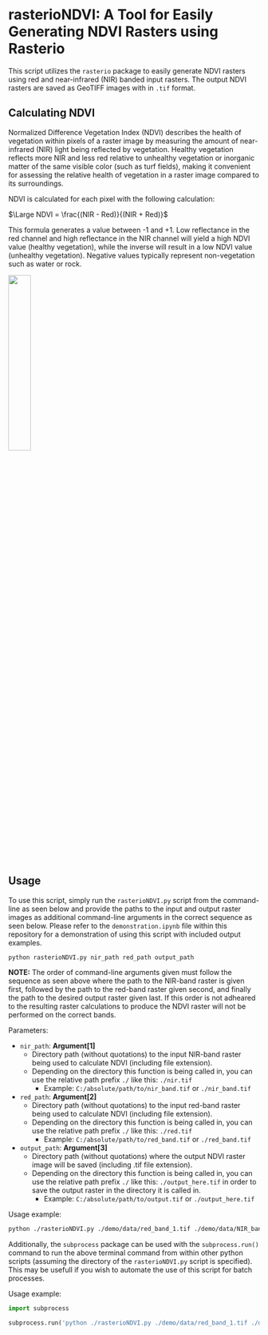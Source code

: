 # rasterioNDVI: A Tool for Easily Generating NDVI Rasters using Rasterio

This script utilizes the `rasterio` package to easily generate NDVI rasters using red and near-infrared (NIR) banded input rasters. The output NDVI rasters are saved as GeoTIFF images with in `.tif` format.

## Calculating NDVI
Normalized Difference Vegetation Index (NDVI) describes the health of vegetation within pixels of a raster image by measuring the amount of near-infrared (NIR) light being reflected by vegetation. Healthy vegetation reflects more NIR and less red relative to unhealthy vegetation or inorganic matter of the same visible color (such as turf fields), making it convenient for assessing the relative health of vegetation in a raster image compared to its surroundings.

NDVI is calculated for each pixel with the following calculation:

$\Large NDVI = \frac{(NIR - Red)}{(NIR + Red)}$

This formula generates a value between -1 and +1. Low reflectance in the red channel and high reflectance in the NIR channel will yield a high NDVI value (healthy vegetation), while the inverse will result in a low NDVI value (unhealthy vegetation). Negative values typically represent non-vegetation such as water or rock.

<img width=30% height=30% src="demo/data/ndvi_1.tif"></a>

## Usage
To use this script, simply run the `rasterioNDVI.py` script from the command-line as seen below and provide the paths to the input and output raster images as additional command-line arguments in the correct sequence as seen below. Please refer to the `demonstration.ipynb` file within this repository for a demonstration of using this script with included output examples.

```Bash
python rasterioNDVI.py nir_path red_path output_path
```

**NOTE:** The order of command-line arguments given must follow the sequence as seen above where the path to the NIR-band raster is given first, followed by the path to the red-band raster given second, and finally the path to the desired output raster given last. If this order is not adheared to the resulting raster calculations to produce the NDVI raster will not be performed on the correct bands.

Parameters:
- `nir_path`: **Argument[1]**
    - Directory path (without quotations) to the input NIR-band raster being used to calculate NDVI (including file extension).
    - Depending on the directory this function is being called in, you can use the relative path prefix `./` like this: `./nir.tif`
        - Example: `C:/absolute/path/to/nir_band.tif` or `./nir_band.tif`
- `red_path`: **Argument[2]**
    - Directory path (without quotations) to the input red-band raster being used to calculate NDVI (including file extension).
    - Depending on the directory this function is being called in, you can use the relative path prefix `./` like this: `./red.tif`
        - Example: `C:/absolute/path/to/red_band.tif` or `./red_band.tif`
- `output_path`: **Argument[3]**
    - Directory path (without quotations) where the output NDVI raster image will be saved (including .tif file extension).
    - Depending on the directory this function is being called in, you can use the relative path prefix `./` like this: `./output_here.tif` in order to save the output raster in the directory it is called in.
        - Example: `C:/absolute/path/to/output.tif` or `./output_here.tif`

Usage example:
```Bash
python ./rasterioNDVI.py ./demo/data/red_band_1.tif ./demo/data/NIR_band_1.tif ./demo/data/ndvi_1.tif
```

Additionally, the `subprocess` package can be used with the `subprocess.run()` command to run the above terminal command from within other python scripts (assuming the directory of the `rasterioNDVI.py` script is specified). This may be usefull if you wish to automate the use of this script for batch processes.

Usage example:
```python
import subprocess

subprocess.run('python ./rasterioNDVI.py ./demo/data/red_band_1.tif ./demo/data/NIR_band_1.tif ./demo/data/ndvi_1.tif')
```